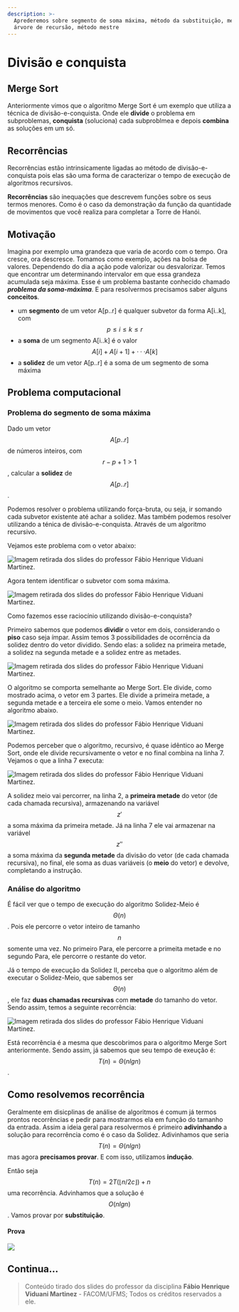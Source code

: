 ```yaml
---
description: >-
  Aprederemos sobre segmento de soma máxima, método da substituição, método da
  árvore de recursão, método mestre
---
```


# Divisão e conquista

## Merge Sort

Anteriormente vimos que o algoritmo Merge Sort é um exemplo que utiliza a técnica de divisão-e-conquista. Onde ele **divide** o problema em subproblemas, **conquista** \(soluciona\) cada subproblmea e depois **combina** as soluções em um só.

## Recorrências

Recorrências estão intrinsicamente ligadas ao método de divisão-e-conquista pois elas são uma forma de caracterizar o tempo de execução de algoritmos recursivos. 

**Recorrências** são inequações que descrevem funções sobre os seus termos menores. Como é o caso da demonstração da função da quantidade de movimentos que você realiza para completar a Torre de Hanói.

## Motivação

Imagina por exemplo uma grandeza que varia de acordo com o tempo. Ora cresce, ora descresce. Tomamos como exemplo, ações na bolsa de valores. Dependendo do dia a ação pode valorizar ou desvalorizar. Temos que encontrar um determinando intervalor em que essa grandeza acumulada seja máxima. Esse é um problema bastante conhecido chamado _**problema da soma-máxima**_. E para resolvermos precisamos saber alguns **conceitos**.

* um **segmento** de um vetor A\[p..r\] é qualquer subvetor da forma A\[i..k\], com $$p \leq i \leq k \leq r$$ 
* a **soma** de um segmento A\[i..k\] é o valor $$A[i]+A[i+1]+···A[k]$$ 
* a **solidez** de um vetor A\[p..r\] é a soma de um segmento de soma máxima

## Problema computacional

### Problema do segmento de soma máxima

Dado um vetor $$A[p..r]$$ de números inteiros, com $$r−p+1 > 1$$ , calcular a **solidez** de $$A[p..r]$$ .

Podemos resolver o problema utilizando força-bruta, ou seja, ir somando cada subvetor existente até achar a solidez. Mas também podemos resolver utilizando a ténica de divisão-e-conquista. Através de um algoritmo recursivo.

Vejamos este problema com o vetor abaixo:

![Imagem retirada dos slides do professor F&#xE1;bio Henrique Viduani Martinez.](.gitbook/assets/vetorsomamax.png)

Agora tentem identificar o subvetor com soma máxima.

![Imagem retirada dos slides do professor F&#xE1;bio Henrique Viduani Martinez.](.gitbook/assets/vetorsomamax2.png)

Como fazemos esse raciocínio utilizando divisão-e-conquista?

Primeiro sabemos que podemos **dividir** o vetor em dois, considerando o **piso** caso seja ímpar. Assim temos 3 possibilidades de ocorrência da solidez dentro do vetor dividido. Sendo elas: a solidez na primeira metade, a solidez na segunda metade e a solidez entre as metades.

![Imagem retirada dos slides do professor F&#xE1;bio Henrique Viduani Martinez.](.gitbook/assets/vetorsomamax3.png)

O algoritmo se comporta semelhante ao Merge Sort. Ele divide, como mostrado acima, o vetor em 3 partes. Ele divide a primeira metade, a segunda metade e a terceira ele some o meio. Vamos entender no algoritmo abaixo.

![Imagem retirada dos slides do professor F&#xE1;bio Henrique Viduani Martinez.](.gitbook/assets/solidezalgo.png)

Podemos perceber que o algoritmo, recursivo, é quase idêntico ao Merge Sort, onde ele divide recursivamente o vetor e no final combina na linha 7. Vejamos o que a linha 7 executa:

![Imagem retirada dos slides do professor F&#xE1;bio Henrique Viduani Martinez.](.gitbook/assets/solidezmeioalgo.png)

A solidez meio vai percorrer, na linha 2, a **primeira metade** do vetor \(de cada chamada recursiva\), armazenando na variável $$z'$$ a soma máxima da primeira metade. Já na linha 7 ele vai armazenar na variável $$z''$$ a soma máxima da **segunda metade** da divisão do vetor \(de cada chamada recursiva\), no final, ele soma as duas variáveis \(o **meio** do vetor\) e devolve, completando a instrução.

### Análise do algoritmo

É fácil ver que o tempo de execução do algoritmo Solidez-Meio é $$\Theta(n)$$ . Pois ele percorre o vetor inteiro de tamanho $$n$$ somente uma vez. No primeiro Para, ele percorre a primeita metade e no segundo Para, ele percorre o restante do vetor.

Já o tempo de execução da Solidez II, perceba que o algoritmo além de executar o Solidez-Meio, que sabemos ser $$\Theta(n)$$,  ele faz **duas chamadas recursivas** com **metade** do tamanho do vetor. Sendo assim, temos a seguinte recorrência: 

![Imagem retirada dos slides do professor F&#xE1;bio Henrique Viduani Martinez.](.gitbook/assets/solidez2.png)

Está recorrência é a mesma que descobrimos para o algoritmo Merge Sort anteriormente. Sendo assim, já sabemos que seu tempo de exeução é: $$T(n) = Θ(nlgn)$$ .

## Como resolvemos recorrência

Geralmente em disicplinas de análise de algoritmos é comum já termos prontos recorrências e pedir para mostrarmos ela em função do tamanho da entrada. Assim a ideia geral para resolvermos é primeiro **adivinhando** a solução para recorrência como é o caso da Solidez. Adivinhamos que seria $$T(n) = Θ(nlgn)$$mas agora **precisamos provar**. E com isso, utilizamos **indução**.

Então seja $$T(n) = 2T(\lfloor n/2c \rfloor)+n$$ uma recorrência. Advinhamos que a solução é $$ O(nlgn)$$. Vamos provar por **substituição**.

#### Prova

![](.gitbook/assets/solidezprova.jpg)



## Continua...

> Conteúdo tirado dos slides do professor da disciplina **Fábio Henrique Viduani Martinez** - FACOM/UFMS; Todos os créditos reservados a ele.

